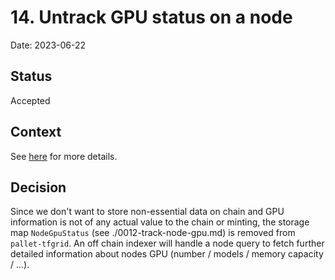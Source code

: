 # 14. Untrack GPU status on a node 

Date: 2023-06-22

## Status

Accepted

## Context

See [here](https://github.com/threefoldtech/tfchain/issues/759) for more details.

## Decision

Since we don't want to store non-essential data on chain and GPU information is not of any actual value to the chain or minting, the storage map `NodeGpuStatus` (see ./0012-track-node-gpu.md) is removed from `pallet-tfgrid`.
An off chain indexer will handle a node query to fetch further detailed information about nodes GPU (number / models / memory capacity / ...).